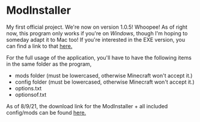 # ModInstaller
My first official project.
We're now on version 1.0.5! Whoopee!
As of right now, this program only works if you're on *Windows*, though I'm hoping to someday adapt it to Mac too!
If you're interested in the EXE version, you can find a link to that [here.](https://drive.google.com/file/d/1S67EfwUYDWvFSkEhWrULEExtPo20GyUk/view)

For the full usage of the application, you'll have to have the following items in the same folder as the program,
  *  mods folder   (must be lowercased, otherwise Minecraft won't accept it.)
  *  config folder (must be lowercased, otherwise Minecraft won't accept it.)
  *  options.txt
  *  optionsof.txt


As of 8/9/21, the download link for the ModInstaller + all included config/mods can be found [here.](https://www.mediafire.com/file/lixskhxkji5kzy9/ModInstaller.zip/file)
